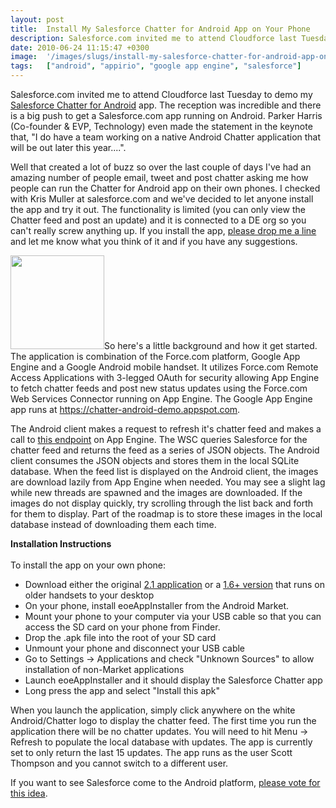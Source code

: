 ```yaml
---
layout: post
title:  Install My Salesforce Chatter for Android App on Your Phone
description: Salesforce.com invited me to attend Cloudforce last Tuesday to demo my  Salesforce Chatter for Android  app. The reception was incredible and there is a big push to get a Salesforce.com app running on Android. Parker Harris (Co-founder & EVP, Technology) even made the statement in the keynote that, I do have a team working on a native Android Chatter application that will be out later this year..... Well that created a lot of buzz so over the last couple of days Ive had an amazing number of peop
date: 2010-06-24 11:15:47 +0300
image:  '/images/slugs/install-my-salesforce-chatter-for-android-app-on-your-phone.jpg'
tags:   ["android", "appirio", "google app engine", "salesforce"]
---
```

<p style="clear: both">Salesforce.com invited me to attend Cloudforce last Tuesday to demo my <a href="/2010/06/06/salesforce-chatter-for-android/" target="_blank">Salesforce Chatter for Android</a> app. The reception was incredible and there is a big push to get a Salesforce.com app running on Android. Parker Harris (Co-founder & EVP, Technology) even made the statement in the keynote that, "I do have a team working on a native Android Chatter application that will be out later this year....".</p>Well that created a lot of buzz so over the last couple of days I've had an amazing number of people email, tweet and post chatter asking me how people can run the Chatter for Android app on their own phones. I checked with Kris Muller at salesforce.com and we've decided to let anyone install the app and try it out. The functionality is limited (you can only view the Chatter feed and post an update) and it is connected to a DE org so you can't really screw anything up. If you install the app, <a href="/contact-me/" target="_blank">please drop me a line</a> and let me know what you think of it and if you have any suggestions.</p><p style="clear: both"><a href="/2010/06/06/salesforce-chatter-for-android/chatter-android-thumb-png/" rel="attachment wp-att-2624"><img src="http://res.cloudinary.com/blog-jeffdouglas-com/image/upload/c_crop,h_175,w_175,x_0,y_10/h_150,w_150/v1400328220/chatter-android-thumb_dqtumf.png" alt="" title="chatter-android-thumb.png" width="150" height="150" class="alignleft size-thumbnail wp-image-2624" /></a>So here's a little background and how it get started. The application is combination of the Force.com platform, Google App Engine and a Google Android mobile handset. It utilizes Force.com Remote Access Applications with 3-legged OAuth for security allowing App Engine to fetch chatter feeds and post new status updates using the Force.com Web Services Connector running on App Engine. The Google App Engine app runs at <a href="ttps://chatter-android-demo.appspot.com" target="_blank">https://chatter-android-demo.appspot.com</a>.</p><p style="clear: both">The Android client makes a request to refresh it's chatter feed and makes a call to <a href="https://chatter-android-demo.appspot.com/newsFeed" target="_blank">this endpoint</a> on App Engine. The WSC queries Salesforce for the chatter feed and returns the feed as a series of JSON objects. The Android client consumes the JSON objects and stores them in the local SQLite database. When the feed list is displayed on the Android client, the images are download lazily from App Engine when needed. You may see a slight lag while new threads are spawned and the images are downloaded. If the images do not display quickly, try scrolling through the list back and forth for them to display. Part of the roadmap is to store these images in the local database instead of downloading them each time.</p><p style="clear: both"><strong>Installation Instructions</strong><br /><br />To install the app on your own phone:</p><p style="clear: both"><ul style="clear: both"><li>Download either the original <a href="http://chatter-android-demo.appspot.com/AndroidChatter.apk" target="_blank">2.1 application</a> or a <a href="http://chatter-android-demo.appspot.com/AndroidChatter16.apk" target="_blank">1.6+ version</a> that runs on older handsets to your desktop</li><li>On your phone, install eoeAppInstaller from the Android Market.</li><li>Mount your phone to your computer via your USB cable so that you can access the SD card on your phone from Finder.</li><li>Drop the .apk file into the root of your SD card</li><li>Unmount your phone and disconnect your USB cable</li><li>Go to Settings -> Applications and check "Unknown Sources" to allow installation of non-Market applications</li><li>Launch eoeAppInstaller and it should display the Salesforce Chatter app </li><li>Long press the app and select "Install this apk"</li></ul></p><p style="clear: both">When you launch the application, simply click anywhere on the white Android/Chatter logo to display the chatter feed. The first time you run the application there will be no chatter updates. You will need to hit Menu -> Refresh to populate the local database with updates. The app is currently set to only return the last 15 updates. The app runs as the user Scott Thompson and you cannot switch to a different user.</p><p style="clear: both">If you want to see Salesforce come to the Android platform, <a href="http://sites.force.com/ideaexchange/apex/ideaview?id=08730000000BrqVAAS" target="_blank">please vote for this idea</a>. </p><br class="final-break" style="clear: both" />
